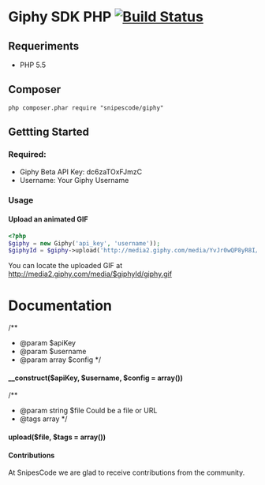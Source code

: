 # Giphy SDK PHP [![Build Status](https://secure.travis-ci.org/SnipesCode/giphy.png?branch=master)](http://travis-ci.org/SnipesCode/giphy)

## Requeriments
* PHP 5.5

## Composer
```
php composer.phar require "snipescode/giphy"
```
## Gettting Started
### Required:
* Giphy Beta API Key: dc6zaTOxFJmzC
* Username: Your Giphy Username

### Usage
#### Upload an animated GIF
``` php
<?php
$giphy = new Giphy('api_key', 'username'));
$giphyId = $giphy->upload('http://media2.giphy.com/media/YvJr0wQP8yR8I/giphy.gif', array('Kirk (Alternate)', 'Star Trek (2009)', 'Kobayashi Maru'));

```

You can locate the uploaded GIF at http://media2.giphy.com/media/$giphyId/giphy.gif

# Documentation

 /**
 * @param $apiKey
 * @param $username
 * @param array $config
 */    
####  __construct($apiKey, $username, $config = array())

 /**
 * @param string $file Could be a file or URL
 * @tags array
 */
#### upload($file, $tags = array())

#### Contributions

At SnipesCode we are glad to receive contributions from the community.

